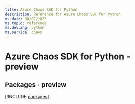 ```yaml
---
title: Azure Chaos SDK for Python
description: Reference for Azure Chaos SDK for Python
ms.date: 08/07/2025
ms.topic: reference
ms.devlang: python
ms.service: chaos
---
```

# Azure Chaos SDK for Python - preview
## Packages - preview
[!INCLUDE [packages](chaos-index.md)]
